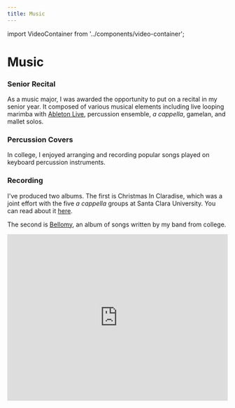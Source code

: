```yaml
---
title: Music
---
```


import VideoContainer from '../components/video-container';

# Music

### Senior Recital
As a music major, I was awarded the opportunity to put on a recital in my senior year. It composed of various musical elements including live looping marimba with [Ableton Live](https://www.ableton.com/), percussion ensemble, _a cappella_, gamelan, and mallet solos.

<VideoContainer
  src="https://www.youtube-nocookie.com/embed/QEQ5AZ_LAlQ"
  title='Ryan Rishi - "8 on Three and 9 on Two"'
/>

### Percussion Covers
In college, I enjoyed arranging and recording popular songs played on keyboard percussion instruments.

<VideoContainer
  src="https://www.youtube-nocookie.com/embed/sMzCV91D3ao"
  title='Ryan Rishi - "I Will Follow You Into The Dark" by Death Cab for Cutie [Percussion Cover]'
/>

### Recording
I've produced two albums. The first is Christmas In Claradise, which was a joint effort with the five _a cappella_ groups at Santa Clara University. You can read about it [here](/blog/2015-12-27-the-twelve-days-of-an-a-cappella-christmas-album).

The second is [Bellomy](https://open.spotify.com/album/5Tbpm70sMQ2aUwdsEieHn5?si=pucr00KFSq-X_hMGfvNRrA), an album of songs written by my band from college.

<iframe
  src="https://open.spotify.com/embed/album/5Tbpm70sMQ2aUwdsEieHn5"
  title="Jagged Light - Bellomy"
  width="100%"
  height="380"
  frameBorder="0"
  allowtransparency="true"
  allow="encrypted-media"
/>
